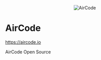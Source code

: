 <p align="center">
  <img src="./logo.png" alt="AirCode" />
</p>

# AirCode

https://aircode.io

AirCode Open Source
